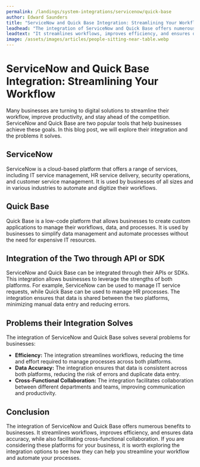 ```yaml
---
permalink: /landings/system-integrations/servicenow/quick-base
author: Edward Saunders
title: "ServiceNow and Quick Base Integration: Streamlining Your Workflow"
leadhead: "The integration of ServiceNow and Quick Base offers numerous benefits to businesses"
leadtext: "It streamlines workflows, improves efficiency, and ensures data accuracy, while also facilitating cross-functional collaboration. If you are considering these platforms for your business, it is worth exploring the integration options to see how they can help you streamline your workflow and automate your processes."
image: /assets/images/articles/people-sitting-near-table.webp
---
```

<div class="arttext">	<h1>ServiceNow and Quick Base Integration: Streamlining Your Workflow</h1>
	<p>Many businesses are turning to digital solutions to streamline their workflow, improve productivity, and stay ahead of the competition. ServiceNow and Quick Base are two popular tools that help businesses achieve these goals. In this blog post, we will explore their integration and the problems it solves.</p>
	<h2>ServiceNow</h2>
	<p>ServiceNow is a cloud-based platform that offers a range of services, including IT service management, HR service delivery, security operations, and customer service management. It is used by businesses of all sizes and in various industries to automate and digitize their workflows.</p>
	<h2>Quick Base</h2>
	<p>Quick Base is a low-code platform that allows businesses to create custom applications to manage their workflows, data, and processes. It is used by businesses to simplify data management and automate processes without the need for expensive IT resources.</p>
	<h2>Integration of the Two through API or SDK</h2>
	<p>ServiceNow and Quick Base can be integrated through their APIs or SDKs. This integration allows businesses to leverage the strengths of both platforms. For example, ServiceNow can be used to manage IT service requests, while Quick Base can be used to manage HR processes. The integration ensures that data is shared between the two platforms, minimizing manual data entry and reducing errors.</p>
	<h2>Problems their Integration Solves</h2>
	<p>The integration of ServiceNow and Quick Base solves several problems for businesses:</p>
	<ul>
		<li><strong>Efficiency:</strong> The integration streamlines workflows, reducing the time and effort required to manage processes across both platforms.</li>
		<li><strong>Data Accuracy:</strong> The integration ensures that data is consistent across both platforms, reducing the risk of errors and duplicate data entry.</li>
		<li><strong>Cross-Functional Collaboration:</strong> The integration facilitates collaboration between different departments and teams, improving communication and productivity.</li>
	</ul>
	<h2>Conclusion</h2>
	<p>The integration of ServiceNow and Quick Base offers numerous benefits to businesses. It streamlines workflows, improves efficiency, and ensures data accuracy, while also facilitating cross-functional collaboration. If you are considering these platforms for your business, it is worth exploring the integration options to see how they can help you streamline your workflow and automate your processes.</p>
</div>